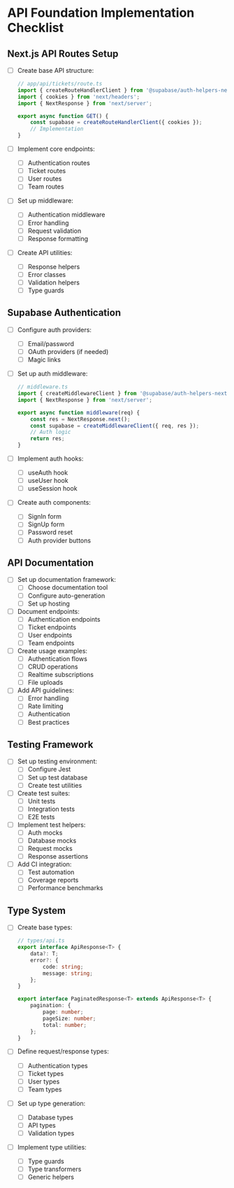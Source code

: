 # API Foundation Implementation Checklist

## Next.js API Routes Setup

- [ ] Create base API structure:

    ```typescript
    // app/api/tickets/route.ts
    import { createRouteHandlerClient } from '@supabase/auth-helpers-nextjs';
    import { cookies } from 'next/headers';
    import { NextResponse } from 'next/server';

    export async function GET() {
    	const supabase = createRouteHandlerClient({ cookies });
    	// Implementation
    }
    ```

- [ ] Implement core endpoints:
    - [ ] Authentication routes
    - [ ] Ticket routes
    - [ ] User routes
    - [ ] Team routes
- [ ] Set up middleware:
    - [ ] Authentication middleware
    - [ ] Error handling
    - [ ] Request validation
    - [ ] Response formatting
- [ ] Create API utilities:
    - [ ] Response helpers
    - [ ] Error classes
    - [ ] Validation helpers
    - [ ] Type guards

## Supabase Authentication

- [ ] Configure auth providers:
    - [ ] Email/password
    - [ ] OAuth providers (if needed)
    - [ ] Magic links
- [ ] Set up auth middleware:

    ```typescript
    // middleware.ts
    import { createMiddlewareClient } from '@supabase/auth-helpers-nextjs';
    import { NextResponse } from 'next/server';

    export async function middleware(req) {
    	const res = NextResponse.next();
    	const supabase = createMiddlewareClient({ req, res });
    	// Auth logic
    	return res;
    }
    ```

- [ ] Implement auth hooks:
    - [ ] useAuth hook
    - [ ] useUser hook
    - [ ] useSession hook
- [ ] Create auth components:
    - [ ] SignIn form
    - [ ] SignUp form
    - [ ] Password reset
    - [ ] Auth provider buttons

## API Documentation

- [ ] Set up documentation framework:
    - [ ] Choose documentation tool
    - [ ] Configure auto-generation
    - [ ] Set up hosting
- [ ] Document endpoints:
    - [ ] Authentication endpoints
    - [ ] Ticket endpoints
    - [ ] User endpoints
    - [ ] Team endpoints
- [ ] Create usage examples:
    - [ ] Authentication flows
    - [ ] CRUD operations
    - [ ] Realtime subscriptions
    - [ ] File uploads
- [ ] Add API guidelines:
    - [ ] Error handling
    - [ ] Rate limiting
    - [ ] Authentication
    - [ ] Best practices

## Testing Framework

- [ ] Set up testing environment:
    - [ ] Configure Jest
    - [ ] Set up test database
    - [ ] Create test utilities
- [ ] Create test suites:
    - [ ] Unit tests
    - [ ] Integration tests
    - [ ] E2E tests
- [ ] Implement test helpers:
    - [ ] Auth mocks
    - [ ] Database mocks
    - [ ] Request mocks
    - [ ] Response assertions
- [ ] Add CI integration:
    - [ ] Test automation
    - [ ] Coverage reports
    - [ ] Performance benchmarks

## Type System

- [ ] Create base types:

    ```typescript
    // types/api.ts
    export interface ApiResponse<T> {
    	data?: T;
    	error?: {
    		code: string;
    		message: string;
    	};
    }

    export interface PaginatedResponse<T> extends ApiResponse<T> {
    	pagination: {
    		page: number;
    		pageSize: number;
    		total: number;
    	};
    }
    ```

- [ ] Define request/response types:
    - [ ] Authentication types
    - [ ] Ticket types
    - [ ] User types
    - [ ] Team types
- [ ] Set up type generation:
    - [ ] Database types
    - [ ] API types
    - [ ] Validation types
- [ ] Implement type utilities:
    - [ ] Type guards
    - [ ] Type transformers
    - [ ] Generic helpers
